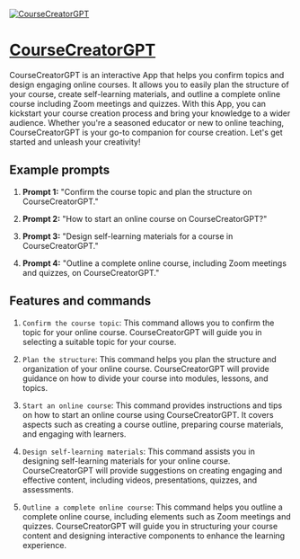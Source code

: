 [![CourseCreatorGPT](https://files.oaiusercontent.com/file-sJuiM1EqenQKKCa84r0omOFC?se=2123-10-17T16%3A04%3A05Z&sp=r&sv=2021-08-06&sr=b&rscc=max-age%3D31536000%2C%20immutable&rscd=attachment%3B%20filename%3D18edb513-e9ec-49a0-b169-00c1271be931.png&sig=rtAYpQb1n3zvBuY64rpUGloqn8qLXAUbWRrxbb2QJ/8%3D)](https://chat.openai.com/g/g-542Af6w8R-coursecreatorgpt)

# [CourseCreatorGPT](https://chat.openai.com/g/g-542Af6w8R-coursecreatorgpt)

CourseCreatorGPT is an interactive App that helps you confirm topics and design engaging online courses. It allows you to easily plan the structure of your course, create self-learning materials, and outline a complete online course including Zoom meetings and quizzes. With this App, you can kickstart your course creation process and bring your knowledge to a wider audience. Whether you're a seasoned educator or new to online teaching, CourseCreatorGPT is your go-to companion for course creation. Let's get started and unleash your creativity!

## Example prompts

1. **Prompt 1:** "Confirm the course topic and plan the structure on CourseCreatorGPT."

2. **Prompt 2:** "How to start an online course on CourseCreatorGPT?"

3. **Prompt 3:** "Design self-learning materials for a course in CourseCreatorGPT."

4. **Prompt 4:** "Outline a complete online course, including Zoom meetings and quizzes, on CourseCreatorGPT."

## Features and commands

1. `Confirm the course topic`: This command allows you to confirm the topic for your online course. CourseCreatorGPT will guide you in selecting a suitable topic for your course.

2. `Plan the structure`: This command helps you plan the structure and organization of your online course. CourseCreatorGPT will provide guidance on how to divide your course into modules, lessons, and topics.

3. `Start an online course`: This command provides instructions and tips on how to start an online course using CourseCreatorGPT. It covers aspects such as creating a course outline, preparing course materials, and engaging with learners.

4. `Design self-learning materials`: This command assists you in designing self-learning materials for your online course. CourseCreatorGPT will provide suggestions on creating engaging and effective content, including videos, presentations, quizzes, and assessments.

5. `Outline a complete online course`: This command helps you outline a complete online course, including elements such as Zoom meetings and quizzes. CourseCreatorGPT will guide you in structuring your course content and designing interactive components to enhance the learning experience.